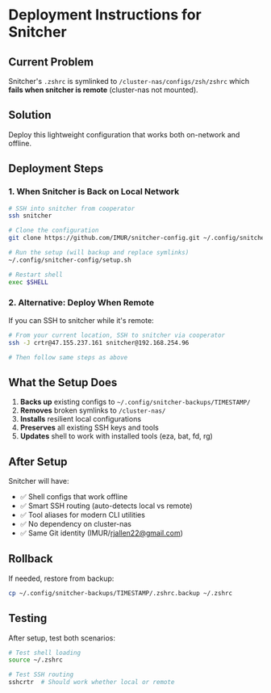 # Deployment Instructions for Snitcher

## Current Problem
Snitcher's `.zshrc` is symlinked to `/cluster-nas/configs/zsh/zshrc` which **fails when snitcher is remote** (cluster-nas not mounted).

## Solution
Deploy this lightweight configuration that works both on-network and offline.

## Deployment Steps

### 1. When Snitcher is Back on Local Network

```bash
# SSH into snitcher from cooperator
ssh snitcher

# Clone the configuration
git clone https://github.com/IMUR/snitcher-config.git ~/.config/snitcher-config

# Run the setup (will backup and replace symlinks)
~/.config/snitcher-config/setup.sh

# Restart shell
exec $SHELL
```

### 2. Alternative: Deploy When Remote

If you can SSH to snitcher while it's remote:

```bash
# From your current location, SSH to snitcher via cooperator
ssh -J crtr@47.155.237.161 snitcher@192.168.254.96

# Then follow same steps as above
```

## What the Setup Does

1. **Backs up** existing configs to `~/.config/snitcher-backups/TIMESTAMP/`
2. **Removes** broken symlinks to `/cluster-nas/`
3. **Installs** resilient local configurations
4. **Preserves** all existing SSH keys and tools
5. **Updates** shell to work with installed tools (eza, bat, fd, rg)

## After Setup

Snitcher will have:
- ✅ Shell configs that work offline
- ✅ Smart SSH routing (auto-detects local vs remote)
- ✅ Tool aliases for modern CLI utilities
- ✅ No dependency on cluster-nas
- ✅ Same Git identity (IMUR/rjallen22@gmail.com)

## Rollback

If needed, restore from backup:
```bash
cp ~/.config/snitcher-backups/TIMESTAMP/.zshrc.backup ~/.zshrc
```

## Testing

After setup, test both scenarios:
```bash
# Test shell loading
source ~/.zshrc

# Test SSH routing
sshcrtr  # Should work whether local or remote
```